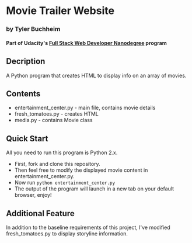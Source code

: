 # Movie Trailer Website
### by Tyler Buchheim
#### Part of Udacity's [Full Stack Web Developer Nanodegree](https://www.udacity.com/course/full-stack-web-developer-nanodegree--nd004) program

## Decription
A Python program that creates HTML to display info on an array of movies.

## Contents

* entertainment_center.py - main file, contains movie details
* fresh_tomatoes.py - creates HTML
* media.py - contains Movie class

## Quick Start
All you need to run this program is Python 2.x.

* First, fork and clone this repository.
* Then feel free to modify the displayed movie content in entertainment_center.py.
* Now run `python entertainment_center.py`
* The output of the program will launch in a new tab on your default browser, enjoy!

## Additional Feature
In addition to the baseline requirements of this project, I've modified fresh_tomatoes.py to display storyline information.
